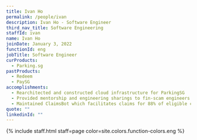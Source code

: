 ```yaml
---
title: Ivan Ho
permalink: /people/ivan
description: Ivan Ho - Software Engineer
third_nav_title: Software Engineering
staffId: ivan
name: Ivan Ho
joinDate: January 3, 2022
functionId: eng
jobTitle: Software Engineer
curProducts:
  - Parking.sg
pastProducts:
  - Redeem
  - PaySG
accomplishments:
  - Rearchitected and constructed cloud infrastructure for ParkingSG
  - Provided mentorship and engineering sharings to fin-scam engineers
  - Maintained ClaimsBot which facilitates claims for 88% of eligible claims
quote: ""
linkedinId: ""
---
```


{% include staff.html staff=page color=site.colors.function-colors.eng %}
